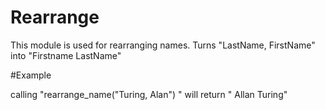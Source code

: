 Rearrange
=========

This module is used for rearranging names.
Turns "LastName, FirstName" into "Firstname LastName"

#Example

calling "rearrange_name("Turing, Alan") " will return " Allan Turing"
